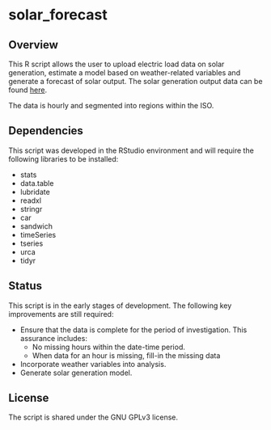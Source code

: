 # solar_forecast

## Overview
This R script allows the user to upload electric load data on solar generation, estimate a model based on weather-related variables and generate a forecast of solar output.  The solar generation output data can be found [here](https://dataminer2.pjm.com/feed/solar_gen).

The data is hourly and segmented into regions within the ISO.

## Dependencies

This script was developed in the RStudio environment and will require the following libraries to be installed:
* stats
* data.table
* lubridate
* readxl
* stringr
* car
* sandwich
* timeSeries
* tseries
* urca
* tidyr

## Status

This script is in the early stages of development.  The following key improvements are still required:
* Ensure that the data is complete for the period of investigation. This assurance includes:
  * No missing hours within the date-time period.
  * When data for an hour is missing, fill-in the missing data
* Incorporate weather variables into analysis.
* Generate solar generation model.

## License

The script is shared under the GNU GPLv3 license.


